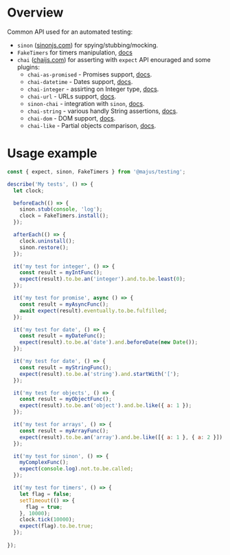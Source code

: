 # Overview

Common API used for an automated testing:

- `sinon` ([sinonjs.com](https://sinonjs.org/)) for spying/stubbing/mocking.
- `FakeTimers` for timers manipulation, [docs](https://www.npmjs.com/package/@sinonjs/fake-timers)
- `chai` ([chaijs.com](https://www.chaijs.com/)) for asserting with `expect` API enouraged and some plugins:
    - `chai-as-promised` - Promises support, [docs](https://www.chaijs.com/plugins/chai-as-promised/).
    - `chai-datetime` - Dates support, [docs](https://www.chaijs.com/plugins/chai-datetime/).
    - `chai-integer` - assirting on Integer type, [docs](https://www.chaijs.com/plugins/chai-integer/).
    - `chai-url` - URLs support, [docs](https://www.chaijs.com/plugins/chai-url/).
    - `sinon-chai` - integration with `sinon`, [docs](https://www.chaijs.com/plugins/sinon-chai/).
    - `chai-string` - various handly String assertions, [docs](https://www.chaijs.com/plugins/chai-string/).
    - `chai-dom` - DOM support, [docs](https://www.chaijs.com/plugins/chai-dom/).
    - `chai-like` - Partial objects comparison, [docs](https://www.chaijs.com/plugins/chai-like/).

# Usage example

```js
const { expect, sinon, FakeTimers } from '@majus/testing';

describe('My tests', () => {
  let clock;

  beforeEach(() => {
    sinon.stub(console, 'log');
    clock = FakeTimers.install();
  });

  afterEach(() => {
    clock.uninstall();
    sinon.restore();
  });

  it('my test for integer', () => {
    const result = myIntFunc();
    expect(result).to.be.an('integer').and.to.be.least(0);
  });

  it('my test for promise', async () => {
    const result = myAsyncFunc();
    await expect(result).eventually.to.be.fulfilled;
  });

  it('my test for date', () => {
    const result = myDateFunc();
    expect(result).to.be.a('date').and.beforeDate(new Date());
  });

  it('my test for date', () => {
    const result = myStringFunc();
    expect(result).to.be.a('string').and.startWith('[');
  });

  it('my test for objects', () => {
    const result = myObjectFunc();
    expect(result).to.be.an('object').and.be.like({ a: 1 });
  });

  it('my test for arrays', () => {
    const result = myArrayFunc();
    expect(result).to.be.an('array').and.be.like([{ a: 1 }, { a: 2 }]);
  });

  it('my test for sinon', () => {
    myComplexFunc();
    expect(console.log).not.to.be.called;
  });

  it('my test for timers', () => {
    let flag = false;
    setTimeout(() => {
      flag = true;
    }, 10000);
    clock.tick(10000);
    expect(flag).to.be.true;
  });
  
});
```